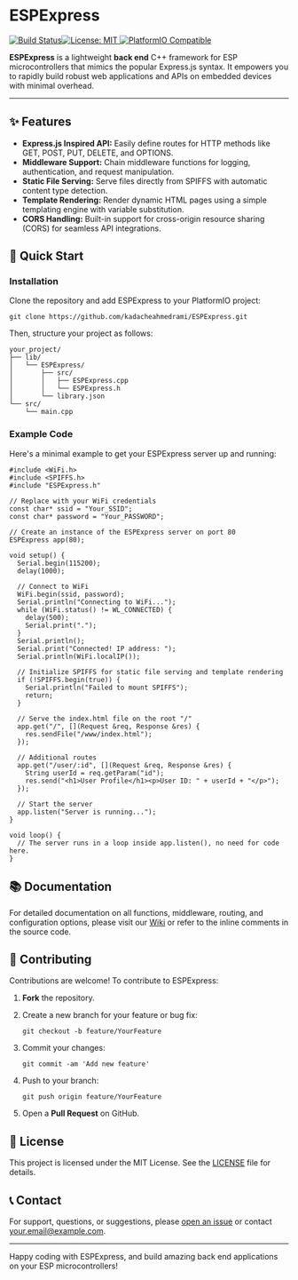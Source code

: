 ESPExpress
==========

 [![Build Status](https://img.shields.io/badge/build-passing-brightgreen)](https://github.com/yourusername/ESPExpress)[![License: MIT](https://img.shields.io/badge/License-MIT-blue.svg) ](LICENSE)[![PlatformIO Compatible](https://img.shields.io/badge/PlatformIO-compatible-brightgreen)](https://platformio.org)

**ESPExpress** is a lightweight **back end** C++ framework for ESP microcontrollers that mimics the popular Express.js syntax. It empowers you to rapidly build robust web applications and APIs on embedded devices with minimal overhead.

* * *

✨ Features
----------

*   **Express.js Inspired API:** Easily define routes for HTTP methods like GET, POST, PUT, DELETE, and OPTIONS.
*   **Middleware Support:** Chain middleware functions for logging, authentication, and request manipulation.
*   **Static File Serving:** Serve files directly from SPIFFS with automatic content type detection.
*   **Template Rendering:** Render dynamic HTML pages using a simple templating engine with variable substitution.
*   **CORS Handling:** Built-in support for cross-origin resource sharing (CORS) for seamless API integrations.

🚀 Quick Start
--------------

### Installation

Clone the repository and add ESPExpress to your PlatformIO project:

    git clone https://github.com/kadacheahmedrami/ESPExpress.git

Then, structure your project as follows:

    your_project/
    ├── lib/
    │   └── ESPExpress/
    │       ├── src/
    │       │   ├── ESPExpress.cpp
    │       │   └── ESPExpress.h
    │       └── library.json
    └── src/
        └── main.cpp

### Example Code

Here's a minimal example to get your ESPExpress server up and running:

    #include <WiFi.h>
    #include <SPIFFS.h>
    #include "ESPExpress.h"
    
    // Replace with your WiFi credentials
    const char* ssid = "Your_SSID";
    const char* password = "Your_PASSWORD";
    
    // Create an instance of the ESPExpress server on port 80
    ESPExpress app(80);
    
    void setup() {
      Serial.begin(115200);
      delay(1000);
    
      // Connect to WiFi
      WiFi.begin(ssid, password);
      Serial.println("Connecting to WiFi...");
      while (WiFi.status() != WL_CONNECTED) {
        delay(500);
        Serial.print(".");
      }
      Serial.println();
      Serial.print("Connected! IP address: ");
      Serial.println(WiFi.localIP());
    
      // Initialize SPIFFS for static file serving and template rendering
      if (!SPIFFS.begin(true)) {
        Serial.println("Failed to mount SPIFFS");
        return;
      }
    
      // Serve the index.html file on the root "/"
      app.get("/", [](Request &req, Response &res) {
        res.sendFile("/www/index.html");
      });
    
      // Additional routes
      app.get("/user/:id", [](Request &req, Response &res) {
        String userId = req.getParam("id");
        res.send("<h1>User Profile</h1><p>User ID: " + userId + "</p>");
      });
    
      // Start the server
      app.listen("Server is running...");
    }
    
    void loop() {
      // The server runs in a loop inside app.listen(), no need for code here.
    }

📚 Documentation
----------------

For detailed documentation on all functions, middleware, routing, and configuration options, please visit our [Wiki](https://github.com/kadacheahmedrami/ESPExpress/wiki) or refer to the inline comments in the source code.

🤝 Contributing
---------------

Contributions are welcome! To contribute to ESPExpress:

1.  **Fork** the repository.
2.  Create a new branch for your feature or bug fix:
    
        git checkout -b feature/YourFeature
    
3.  Commit your changes:
    
        git commit -am 'Add new feature'
    
4.  Push to your branch:
    
        git push origin feature/YourFeature
    
5.  Open a **Pull Request** on GitHub.

📝 License
----------

This project is licensed under the MIT License. See the [LICENSE](LICENSE) file for details.

📞 Contact
----------

For support, questions, or suggestions, please [open an issue](https://github.com/kadacheahmedrami/ESPExpress/issues) or contact [your.email@example.com](mailto:a_kadache@estin.dz).

* * *

Happy coding with ESPExpress, and build amazing back end applications on your ESP microcontrollers!
